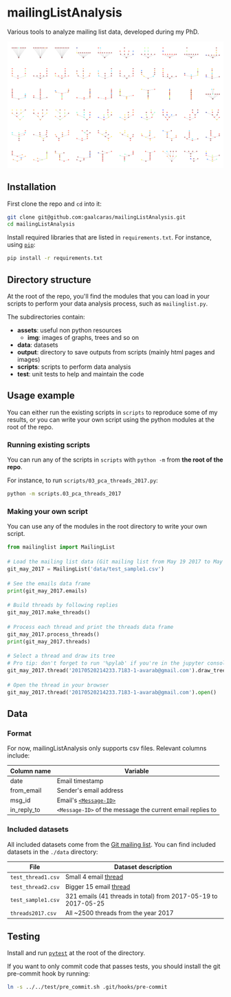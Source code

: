 # mailingListAnalysis

Various tools to analyze mailing list data, developed during my PhD.

![Visualisation of 60 email threads](assets/img/gridgraph.png)

## Installation

First clone the repo and `cd` into it:

```bash
git clone git@github.com:gaalcaras/mailingListAnalysis.git
cd mailingListAnalysis
```

Install required libraries that are listed in `requirements.txt`. For instance,
using [`pip`](https://pypi.python.org/pypi/pip):

```bash
pip install -r requirements.txt
```

## Directory structure

At the root of the repo, you'll find the modules that you can load in your
scripts to perform your data analysis process, such as `mailinglist.py`.

The subdirectories contain:

+ **assets**: useful non python resources
  + **img**: images of graphs, trees and so on
+ **data**: datasets
+ **output**: directory to save outputs from scripts (mainly html pages and images)
+ **scripts**: scripts to perform data analysis
+ **test**: unit tests to help and maintain the code

## Usage example

You can either run the existing scripts in `scripts` to reproduce some of my results, or you can write your own script using the python modules at the root of the repo.

### Running existing scripts

You can run any of the scripts in `scripts` with `python -m` from **the root of the repo**.

For instance, to run `scripts/03_pca_threads_2017.py`:

```bash
python -m scripts.03_pca_threads_2017
```

### Making your own script

You can use any of the modules in the root directory to write your own script.

```python
from mailinglist import MailingList

# Load the mailing list data (Git mailing list from May 19 2017 to May 25 2017)
git_may_2017 = MailingList('data/test_sample1.csv')

# See the emails data frame
print(git_may_2017.emails)

# Build threads by following replies
git_may_2017.make_threads()

# Process each thread and print the threads data frame
git_may_2017.process_threads()
print(git_may_2017.threads)

# Select a thread and draw its tree
# Pro tip: don't forget to run '%pylab' if you're in the jupyter console
git_may_2017.thread('20170520214233.7183-1-avarab@gmail.com').draw_tree()

# Open the thread in your browser
git_may_2017.thread('20170520214233.7183-1-avarab@gmail.com').open()
```

## Data

### Format

For now, mailingListAnalysis only supports csv files. Relevant columns include:

| Column name | Variable                                                           |
| ----        | ----                                                               |
| date        | Email timestamp                                                    |
| from_email  | Sender's email address                                             |
| msg_id      | Email's [`<Message-ID>`](https://en.wikipedia.org/wiki/Message-ID) |
| in_reply_to | `<Message-ID>` of the message the current email replies to         |

### Included datasets

All included datasets come from the [Git mailing list](https://public-inbox.org/git/). You can find included datasets in the `./data` directory:

| File | Dataset description |
| ---- | ---- |
| `test_thread1.csv` | Small 4 email [thread](https://public-inbox.org/git/20170523195132.s57ikef4romy3n3r@sigill.intra.peff.net) |
| `test_thread2.csv` | Bigger 15 email [thread](https://public-inbox.org/git/tnxy899zzu7.fsf@arm.com/) |
| `test_sample1.csv` | 321 emails (41 threads in total) from 2017-05-19 to 2017-05-25 |
| `threads2017.csv` | All ~2500 threads from the year 2017 |

## Testing

Install and run [`pytest`](https://docs.pytest.org/en/latest/) at the root of
the directory.

If you want to only commit code that passes tests, you should install the git
pre-commit hook by running:

```bash
ln -s ../../test/pre_commit.sh .git/hooks/pre-commit
```
